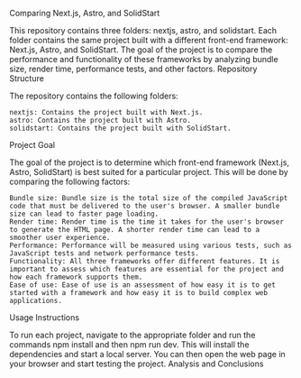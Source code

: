 Comparing Next.js, Astro, and SolidStart

This repository contains three folders: nextjs, astro, and solidstart. Each folder contains the same project built with a different front-end framework: Next.js, Astro, and SolidStart. The goal of the project is to compare the performance and functionality of these frameworks by analyzing bundle size, render time, performance tests, and other factors.
Repository Structure

The repository contains the following folders:

    nextjs: Contains the project built with Next.js.
    astro: Contains the project built with Astro.
    solidstart: Contains the project built with SolidStart.

Project Goal

The goal of the project is to determine which front-end framework (Next.js, Astro, SolidStart) is best suited for a particular project. This will be done by comparing the following factors:

    Bundle size: Bundle size is the total size of the compiled JavaScript code that must be delivered to the user's browser. A smaller bundle size can lead to faster page loading.
    Render time: Render time is the time it takes for the user's browser to generate the HTML page. A shorter render time can lead to a smoother user experience.
    Performance: Performance will be measured using various tests, such as JavaScript tests and network performance tests.
    Functionality: All three frameworks offer different features. It is important to assess which features are essential for the project and how each framework supports them.
    Ease of use: Ease of use is an assessment of how easy it is to get started with a framework and how easy it is to build complex web applications.

Usage Instructions

To run each project, navigate to the appropriate folder and run the commands npm install and then npm run dev. This will install the dependencies and start a local server. You can then open the web page in your browser and start testing the project.
Analysis and Conclusions

